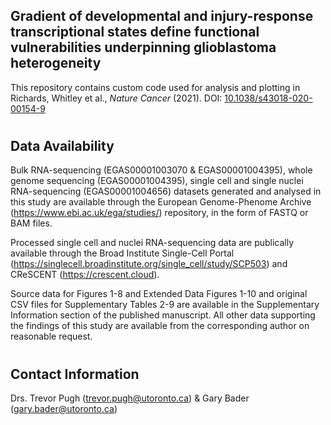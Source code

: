 ## Gradient of developmental and injury-response transcriptional states define functional vulnerabilities underpinning glioblastoma heterogeneity


This repository contains custom code used for analysis and plotting in  Richards, Whitley et al., *Nature Cancer* (2021). DOI: [10.1038/s43018-020-00154-9](https://www.nature.com/articles/s43018-020-00154-9)  


#
## Data Availability

Bulk RNA-sequencing (EGAS00001003070	 & EGAS00001004395), whole genome sequencing (EGAS00001004395), single cell and single nuclei RNA-sequencing (EGAS00001004656) datasets generated and analysed in this study are available through the European Genome-Phenome Archive (https://www.ebi.ac.uk/ega/studies/) repository, in the form of FASTQ or BAM files.   

Processed single cell and nuclei RNA-sequencing data are publically available through the Broad Institute Single-Cell Portal (https://singlecell.broadinstitute.org/single_cell/study/SCP503) and CReSCENT (https://crescent.cloud).   

 Source data for Figures 1-8 and Extended Data Figures 1-10 and original CSV files for Supplementary Tables 2-9 are available in the Supplementary Information section of the published manuscript. All other data supporting the findings of this study are available from the corresponding author on reasonable request.   

#
## Contact Information
Drs. Trevor Pugh (trevor.pugh@utoronto.ca) & Gary Bader (gary.bader@utoronto.ca)
